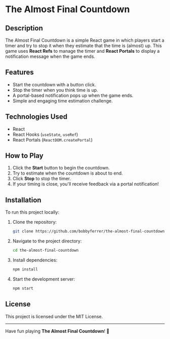 # The Almost Final Countdown

## Description

The Almost Final Countdown is a simple React game in which players start a timer and try to stop it when they estimate that the time is (almost) up. This game uses **React Refs** to manage the timer and **React Portals** to display a notification message when the game ends.

## Features

- Start the countdown with a button click.
- Stop the timer when you think time is up.
- A portal-based notification pops up when the game ends.
- Simple and engaging time estimation challenge.

## Technologies Used

- React
- React Hooks (`useState`, `useRef`)
- React Portals (`ReactDOM.createPortal`)

## How to Play

1. Click the **Start** button to begin the countdown.
2. Try to estimate when the countdown is about to end.
3. Click **Stop** to stop the timer.
4. If your timing is close, you'll receive feedback via a portal notification!

## Installation

To run this project locally:

1. Clone the repository:

   ```sh
   git clone https://github.com/bobbyferrer/the-almost-final-countdown.git
   ```

2. Navigate to the project directory:

   ```sh
   cd the-almost-final-countdown
   ```

3. Install dependencies:

   ```sh
   npm install
   ```

4. Start the development server:

   ```sh
   npm start


## License

This project is licensed under the MIT License.

---

Have fun playing **The Almost Final Countdown**! 🎉

